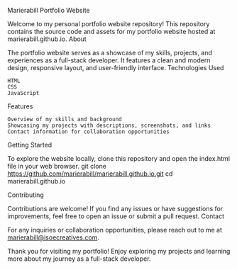 Marierabill Portfolio Website

Welcome to my personal portfolio website repository! This repository contains the source code and assets for my portfolio website hosted at marierabill.github.io.
About

The portfolio website serves as a showcase of my skills, projects, and experiences as a full-stack developer. It features a clean and modern design, responsive layout, and user-friendly interface.
Technologies Used

    HTML
    CSS
    JavaScript

Features

    Overview of my skills and background
    Showcasing my projects with descriptions, screenshots, and links
    Contact information for collaboration opportunities

Getting Started

To explore the website locally, clone this repository and open the index.html file in your web browser.
git clone https://github.com/marierabill/marierabill.github.io.git
cd marierabill.github.io

Contributing

Contributions are welcome! If you find any issues or have suggestions for improvements, feel free to open an issue or submit a pull request.
Contact

For any inquiries or collaboration opportunities, please reach out to me at marierabill@isoecreatives.com.

Thank you for visiting my portfolio! Enjoy exploring my projects and learning more about my journey as a full-stack developer.
